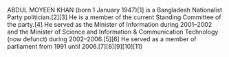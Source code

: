 ABDUL MOYEEN KHAN (born 1 January 1947)[1] is a Bangladesh Nationalist Party politician.[2][3] He is a member of the current Standing Committee of the party.[4] He served as the Minister of Information during 2001–2002 and the Minister of Science and Information & Communication Technology (now defunct) during 2002–2006.[5][6] He served as a member of parliament from 1991 until 2006.[7][8][9][10][11]

